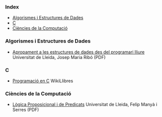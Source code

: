 ### Index

* [Algorismes i Estructures de Dades](#algorismes-i-estructures-de-dades)
* [C](#c)
* [Ciències de la Computació](#ciències-de-la-computació)

### Algorismes i Estructures de Dades

* [Apropament a les estructures de dades des del programari lliure](https://repositori.udl.cat/bitstream/handle/10459.1/63471/Eines%20Josep%20M%20Ribo%20electronic.pdf?sequence=1&isAllowed=y) Universitat de Lleida, Josep Maria Ribó (PDF)


### C

* [Programació en C](https://ca.wikibooks.org/wiki/Programaci%C3%B3_en_C) WikiLlibres


### Ciències de la Computació

* [Lògica Proposicional i de Predicats](https://github.com/EbookFoundation/free-programming-books/files/9808381/logica-proposicional-i-predicats.pdf) Universitat de Lleida, Felip Manyà i Serres (PDF)

